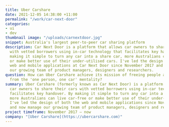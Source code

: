 ```yaml
---
title: Uber Carshare
date: 2021-12-05 14:38:00 +11:00
permalink: "/work/car-next-door"
categories:
- ui
- dev
thumbnail image: "/uploads/carnextdoor.jpg"
snippet: Australia's largest peer-to-peer car sharing platform
description: Car Next Door is a platform that allows car owners to share their cars
  with vetted borrowers using in-car technology that facilitates key handover. By
  making it simple to turn any car into a share car, more Australians can live car-free
  or make better use of their under-utilised cars. I've led the design of both the
  web and mobile applications at Car Next Door since November 2017 and now manage
  our growing team of product managers, designers and researchers.
question: How can Uber Carshare achieve its mission of freeing people and the planet
  from the 'one person, one car' mentality?
summary: Uber Carshare (formerly known as Car Next Door) is a platform that allows
  car owners to share their cars with vetted borrowers using in-car technology that
  facilitates key handover. By making it simple to turn any car into a share car,
  more Australians can live car-free or make better use of their under-utilised cars.
  I've led the design of both the web and mobile applications since November 2017
  and now manage our growing team of product managers, designers and researchers.
project timeframe: November 2017 – now
company: "[Uber Carshare](https://ubercarshare.com)"
---
```


